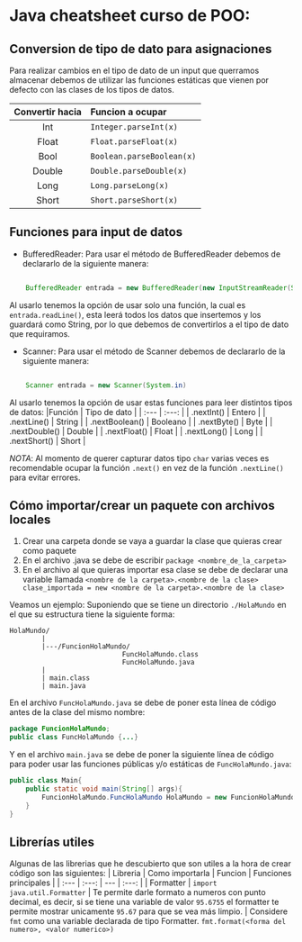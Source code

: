 # Java cheatsheet curso de POO:

## Conversion de tipo de dato para asignaciones
Para realizar cambios en el tipo de dato de un input que querramos almacenar debemos de utilizar las funciones estáticas que vienen por defecto con las clases de los tipos de datos. 

| Convertir hacia | Funcion a ocupar|
| :---: |:---|
|Int| `Integer.parseInt(x)`|
| Float | `Float.parseFloat(x)`|
| Bool | `Boolean.parseBoolean(x)` |
| Double | `Double.parseDouble(x)` |
| Long | `Long.parseLong(x)`|
| Short | `Short.parseShort(x)` |


## Funciones para input de datos
* BufferedReader: Para usar el método de BufferedReader debemos de declararlo de la siguiente manera: 
```java

    BufferedReader entrada = new BufferedReader(new InputStreamReader(System.in))

```
Al usarlo tenemos la opción de usar solo una función, la cual es `entrada.readLine()`, esta leerá todos los datos que insertemos y los guardará como String, por lo que debemos de convertirlos a el tipo de dato que requiramos.


* Scanner: Para usar el método de Scanner debemos de declararlo de la siguiente manera: 
```java

    Scanner entrada = new Scanner(System.in)

```
Al usarlo tenemos la opción de usar estas funciones para leer distintos tipos de datos: 
|Función | Tipo de dato |
| :--- | :---: |
| .nextInt() | Entero  |
| .nextLine() | String |
| .nextBoolean() | Booleano |
| .nextByte() | Byte |
| .nextDouble() | Double |
| .nextFloat() | Float |
| .nextLong() | Long |
| .nextShort() | Short |

*NOTA*: Al momento de querer capturar datos tipo `char` varias veces es recomendable ocupar la función `.next()` en vez de la función `.nextLine()` para evitar errores.

## Cómo importar/crear un paquete con archivos locales
1. Crear una carpeta donde se vaya a guardar la clase que quieras crear como paquete
1. En el archivo .java se debe de escribir `package <nombre_de_la_carpeta>`
1. En el archivo al que quieras importar esa clase se debe de declarar una variable llamada `<nombre de la carpeta>.<nombre de la clase> clase_importada = new <nombre de la carpeta>.<nombre de la clase>`

Veamos un ejemplo: 
Suponiendo que se tiene un directorio `./HolaMundo` en el que su estructura tiene la siguiente forma: 
```
HolaMundo/
        |
        |---/FuncionHolaMundo/
                            FuncHolaMundo.class
                            FuncHolaMundo.java
        |
        | main.class
        | main.java
```
En el archivo `FuncHolaMundo.java` se debe de poner esta línea de código antes de la clase del mismo nombre: 
```java
package FuncionHolaMundo;
public class FuncHolaMundo {...}
```
Y en el archivo `main.java` se debe de poner la siguiente línea de código para poder usar las funciones públicas y/o estáticas de `FuncHolaMundo.java`:
```java
public class Main{
    public static void main(String[] args){
        FuncionHolaMundo.FuncHolaMundo HolaMundo = new FuncionHolaMundo.FuncHolaMundo();
    }
}
```

## Librerías utiles
Algunas de las librerias que he descubierto que son utiles a la hora de crear código son las siguientes:
| Libreria | Como importarla | Funcion | Funciones principales |
| :--- | :---: | --- | :---: |
| Formatter | `import java.util.Formatter` | Te permite darle formato a numeros con punto decimal, es decir, si se tiene una variable de valor `95.6755` el formatter te permite mostrar unicamente `95.67` para que se vea más limpio. | Considere `fmt` como una variable declarada de tipo Formatter. `fmt.format(<forma del numero>, <valor numerico>)`
